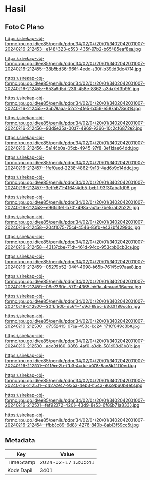 # Hasil

## Foto C Plano

https://sirekap-obj-formc.kpu.go.id/ee85/pemilu/pdpr/34/02/04/20/01/3402042001007-20240216-212453--e1484323-c593-435f-97b2-b65485eaf8ea.jpg

https://sirekap-obj-formc.kpu.go.id/ee85/pemilu/pdpr/34/02/04/20/01/3402042001007-20240216-212455--38b5bd36-966f-4edd-a30f-b39dd3dc4714.jpg

https://sirekap-obj-formc.kpu.go.id/ee85/pemilu/pdpr/34/02/04/20/01/3402042001007-20240216-212455--653a9d5d-231f-458e-8362-a3da7ef3b951.jpg

https://sirekap-obj-formc.kpu.go.id/ee85/pemilu/pdpr/34/02/04/20/01/3402042001007-20240216-212455--35b78aaa-52d2-4fe5-b059-e583ab78e318.jpg

https://sirekap-obj-formc.kpu.go.id/ee85/pemilu/pdpr/34/02/04/20/01/3402042001007-20240216-212456--93d9e35a-0037-4969-9366-10c2cf687262.jpg

https://sirekap-obj-formc.kpu.go.id/ee85/pemilu/pdpr/34/02/04/20/01/3402042001007-20240216-212456--5a146b0a-05cb-4945-97f8-3ef1dae64ddf.jpg

https://sirekap-obj-formc.kpu.go.id/ee85/pemilu/pdpr/34/02/04/20/01/3402042001007-20240216-212457--1fef0aed-2238-4862-9e13-4ad6b9c14ddc.jpg

https://sirekap-obj-formc.kpu.go.id/ee85/pemilu/pdpr/34/02/04/20/01/3402042001007-20240216-212457--3effc671-4164-4db5-bebf-93f30aba1d08.jpg

https://sirekap-obj-formc.kpu.go.id/ee85/pemilu/pdpr/34/02/04/20/01/3402042001007-20240216-212458--e96fd3e1-b701-498a-a41a-7be55ab2b220.jpg

https://sirekap-obj-formc.kpu.go.id/ee85/pemilu/pdpr/34/02/04/20/01/3402042001007-20240216-212458--204f1075-75cd-4546-86fb-e438bf4299dc.jpg

https://sirekap-obj-formc.kpu.go.id/ee85/pemilu/pdpr/34/02/04/20/01/3402042001007-20240216-212458--43137cbe-71df-461d-94cc-953cbb0cb3ce.jpg

https://sirekap-obj-formc.kpu.go.id/ee85/pemilu/pdpr/34/02/04/20/01/3402042001007-20240216-212459--05279b52-040f-4998-b65b-76145c97aaa8.jpg

https://sirekap-obj-formc.kpu.go.id/ee85/pemilu/pdpr/34/02/04/20/01/3402042001007-20240216-212459--08e7360c-5711-4365-bb9a-4eaaad36aeea.jpg

https://sirekap-obj-formc.kpu.go.id/ee85/pemilu/pdpr/34/02/04/20/01/3402042001007-20240216-212500--30fbf50b-dc64-4c9d-95bc-b3d2f189cc55.jpg

https://sirekap-obj-formc.kpu.go.id/ee85/pemilu/pdpr/34/02/04/20/01/3402042001007-20240216-212500--d7352413-67ea-453c-bc24-1716f649c8b8.jpg

https://sirekap-obj-formc.kpu.go.id/ee85/pemilu/pdpr/34/02/04/20/01/3402042001007-20240216-212500--acc3d160-0356-4af0-a3db-581d98d3b81c.jpg

https://sirekap-obj-formc.kpu.go.id/ee85/pemilu/pdpr/34/02/04/20/01/3402042001007-20240216-212501--0119ee2b-ffb3-4cdd-b078-8ae8b21f10ed.jpg

https://sirekap-obj-formc.kpu.go.id/ee85/pemilu/pdpr/34/02/04/20/01/3402042001007-20240216-212501--c427c947-9353-4eb3-b543-9639b60b4ef3.jpg

https://sirekap-obj-formc.kpu.go.id/ee85/pemilu/pdpr/34/02/04/20/01/3402042001007-20240216-212501--fef92072-4206-43d9-8e53-6f89b71a8333.jpg

https://sirekap-obj-formc.kpu.go.id/ee85/pemilu/pdpr/34/02/04/20/01/3402042001007-20240216-212454--ffbb8c89-6d88-4276-840b-8ab13f59cc5f.jpg


## Metadata

| Key        | Value               |
| ---------- | ------------------- |
| Time Stamp | 2024-02-17 13:05:41 |
| Kode Dapil | 3401                |



